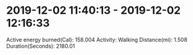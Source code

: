 # 2019-12-02 11:40:13 - 2019-12-02 12:16:33

Active energy burned(Cal): 158.004
Activity: Walking
Distance(mi): 1.508
Duration(Seconds): 2180.01